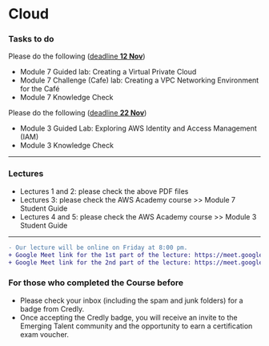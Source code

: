 # Cloud

### Tasks to do
Please do the following (<ins>deadline **12 Nov**</ins>)
 - Module 7 Guided lab: Creating a Virtual Private Cloud
 - Module 7 Challenge (Cafe) lab: Creating a VPC Networking Environment for the Café
 - Module 7 Knowledge Check

Please do the following (<ins>deadline **22 Nov**</ins>)
 - Module 3 Guided Lab: Exploring AWS Identity and Access Management (IAM)
 - Module 3 Knowledge Check
---

### Lectures
- Lectures 1 and 2: please check the above PDF files
- Lectures 3: please check the AWS Academy course       >> Module 7 Student Guide
- Lectures 4 and 5: please check the AWS Academy course >> Module 3 Student Guide

---

```diff
- Our lecture will be online on Friday at 8:00 pm.
+ Google Meet link for the 1st part of the lecture: https://meet.google.com/onj-pkzn-tme
+ Google Meet link for the 2nd part of the lecture: https://meet.google.com/pay-eveb-ebt
```

<!--

The next lectures will be on 29 April at "Modareg 5", Insha Allah. -->

<!--
```diff
-  There are no cloud or data warehousing lectures tomorrow, 29 September 2024. 
```
### Bonus Bdeadline: **24 May**

```diff
+ To get a bonus (such as for the Midterm Exam), please complete as many labs and knowledge checks as you can.
- Important: labs and knowledge checks that are not asked during the semester.
+ Labs have higher degrees.
```
To get the certificate (from AWS Academy), please finish all labs and knowledge checks.
---
-->



<!--
- Oral degrees are based on the online tasks
### We have finished our lectures. 

### Tasks to do
Please do the following (<ins>deadline **15 May**</ins>)
 - Module 13 - Guided Lab 1: Breaking a Monolithic Node.js Application into Microservices
 - Module 13 Guided Lab - Implementing a Serverless Architecture with AWS Lambda
 - Module 13 Challenge Lab - Implementing a Serverless Architecture for the Cafe


Please do the following (<ins>deadline **3 May**</ins>)
- Module 6 Knowledge Check
- Module 6 Guided Lab - Creating a Virtual Private Cloud
- Module 6 Challenge Lab - Creating a VPC Networking Environment for the Cafe
-->


<!--
### Lectures
- Lectures 1 and 2: please check the above PDF files
- Lectures 3: please check the AWS Academy course: Module 3 Student Guide
- Lectures 4 and 5: please check the AWS Academy course: Module 4 Student Guide
- Lectures 6: please check the AWS Academy course: Module 6 Student Guide
- Lectures 7: please check the above PDF file and the following video
  - https://youtu.be/99y8G79UGws
  - Important: You may be asked about what is in the video in the final exam, including command lines.  
---
-->



<!--
### Tasks to do
Please do the following (<ins>deadline **31 March**</ins>)
- Module 4 Knowledge Check
 
Please do the following (<ins>deadline **31 March** *(extended)*</ins>)
- Module 4 Guided Lab - Introducing Amazon Elastic File System (Amazon EFS)
- Module 4 Challenge Lab - Creating a Dynamic Website for the Cafe

---
-->



 <!--
Please do the following (<ins>deadline **23 March**</ins>)
- Module 3 Guided Lab - Hosting a Static Website
- Module 3 Challenge Lab - Creating a Static Website for the Cafe
- Module 3 Knowledge Check
-->



<!--
Please do the following (<ins>deadline **15 March**</ins>)
- Module 2 Knowledge Check
-->



<!--
### Zoom
- https://us05web.zoom.us/j/82861851614?pwd=1KCjaJbmRJvzLje2Kab3MuZVXNMuSL.1
- Saturday 03:00 pm
---
-->


<!--
### Adding to AWS Academy (or any other online Academy)
If you are not added, please send an email from your Academic mail (ended by fci.bu.edu.eg). The email should contain:
- Your full Arabic name, as shown on your official faculty ID
- Your program (IS, SC, AI, ...)
- Your level (4th, 3rd, 2nd, ...)
- Your course name (Cloud, Data Analytics, ...)

 ```diff
- After being added to AWS Academy, please keep your email and Arabic Full name as it is
+ The purpose of the previous point is to be sure you have your correct degrees based on your work in the course
! Furthermore, AWS Academy is an academic platform, so we need to use our Academic emails
``` 
---

-->

### For those who completed the Course before
- Please check your inbox (including the spam and junk folders) for a badge from Credly. 
- Once accepting the Credly badge, you will receive an invite to the Emerging Talent community and the opportunity to earn a certification exam voucher.

<!--
### Practical Demo
- https://youtu.be/99y8G79UGws
- **Important:** You may be asked about what is in the video in the final exam, including command lines.

### Recorded Last Lecture
- https://youtu.be/HlRAzFeutVw
- https://youtu.be/tmw8PdNgri0

### AWS Academy Course and enhance your degrees (Ponus)
- For all who need to increase their degrees (such as for the Midterm Exam), please do labs and knowledge checks as you can.
```diff
+ It is still open till 23 Jan. but with fewer degrees compared for who did it on time
```
-->
<!-- - The deadline is 31 Dec. -->
<!--
### AWS Academy
- Please do labs and answer questions as you can.
- There will be a badge and completion certificate for those who complete all the labs and knowledge checks (all theoretical parts).
- AWS **may** organize a competition between students from all over Egypt in the second term.
--> 

 
<!--
Please do the following labs (<ins>deadline **22 December**</ins>)
- Module 11 Guided Lab: Streaming Dynamic Content using Amazon CloudFront
- Module 13 Guided Lab: Breaking a Monolithic Node.js Application into Microservices
-->

<!--
### Zoom Link
https://us05web.zoom.us/j/83518532308?pwd=NXNJVXRTZmQ0dnhuU3A5ODNtanBRUT09
```diff
+ We finished the lectures. I wish you all good luck with your exams.
! I will be available online next Monday at 7:30 pm to update you on AWS Academy.
```
-->



<!--
Please do the following labs (<ins>deadline **12 December**</ins>)
- Module 7 Guided Lab - Creating a VPC Peering Connection
- Module 9 Guided Lab - Creating a Highly Available Environment
-->



<!--
Please do the following labs (<ins>deadline **3 December**</ins>)
- Creating a Virtual Private Cloud
- Creating a VPC Networking Environment for the Cafe
-->

<!--
```diff
+ Please do the steps as mentioned in the labs exactly, 
! Please keep your complete real Arabic name and your Edu mail (fci.bu.edu.eg) in your profile.
```
-->

<!-- - including the "Lab complete" steps (click on End Lab). -->

<!--
Module 9 Challenge Lab - Creating a Scalable and Highly Available Environment for the Cafe
Module 11 Guided Lab - Streaming Dynamic Content using Amazon CloudFront

(Optional) Module 13 - Guided Lab 1: Breaking a Monolithic Node.js Application into Microservices
Module 13 Guided Lab - Implementing a Serverless Architecture with AWS Lambda
Module 13 Challenge Lab - Implementing a Serverless Architecture for the Cafe
-->

<!--
### Generic Note
```diff
+ You can enter the lecture after we start,
- ONLY from the BACK Door of the lecturer's room.
```
-->

<!--
### Sunday 26 Nov. Note

```diff
-  Due to the other years' exams, our lecture will be postponed 
```
-->

<!-- # Cloud
```diff
+ The lecturer of Sunday 05th November
- will be postponed to another date
```
-->


